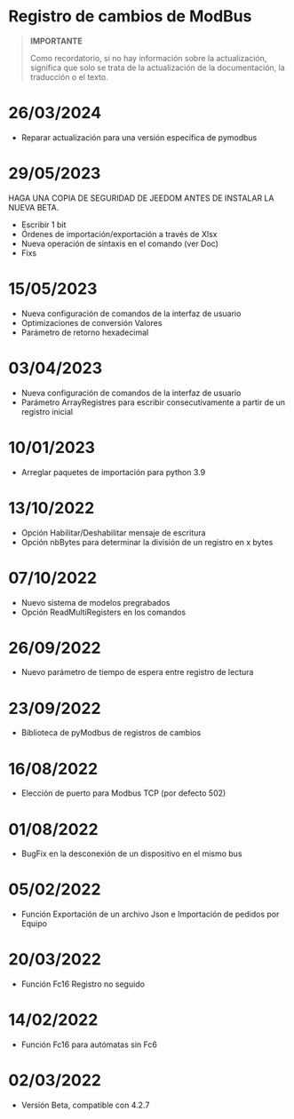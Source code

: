 # Registro de cambios de ModBus

>**IMPORTANTE**
>
>Como recordatorio, si no hay información sobre la actualización, significa que solo se trata de la actualización de la documentación, la traducción o el texto.


# 26/03/2024

- Reparar actualización para una versión específica de pymodbus

# 29/05/2023

HAGA UNA COPIA DE SEGURIDAD DE JEEDOM ANTES DE INSTALAR LA NUEVA BETA.
- Escribir 1 bit
- Órdenes de importación/exportación a través de Xlsx
- Nueva operación de sintaxis en el comando (ver Doc)
- Fixs

# 15/05/2023

- Nueva configuración de comandos de la interfaz de usuario
- Optimizaciones de conversión Valores
- Parámetro de retorno hexadecimal

# 03/04/2023

- Nueva configuración de comandos de la interfaz de usuario
- Parámetro ArrayRegistres para escribir consecutivamente a partir de un registro inicial

# 10/01/2023
- Arreglar paquetes de importación para python 3.9

# 13/10/2022
- Opción Habilitar/Deshabilitar mensaje de escritura
- Opción nbBytes para determinar la división de un registro en x bytes

# 07/10/2022
- Nuevo sistema de modelos pregrabados
- Opción ReadMultiRegisters en los comandos

# 26/09/2022
- Nuevo parámetro de tiempo de espera entre registro de lectura

# 23/09/2022
- Biblioteca de pyModbus de registros de cambios

# 16/08/2022
- Elección de puerto para Modbus TCP (por defecto 502)

# 01/08/2022
- BugFix en la desconexión de un dispositivo en el mismo bus

# 05/02/2022
- Función Exportación de un archivo Json e Importación de pedidos por Equipo

# 20/03/2022
- Función Fc16 Registro no seguido

# 14/02/2022
- Función Fc16 para autómatas sin Fc6

# 02/03/2022
- Versión Beta, compatible con 4.2.7
